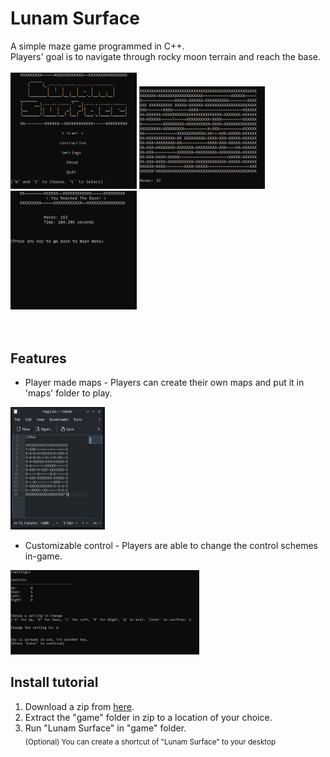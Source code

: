 # Lunam Surface
A simple maze game programmed in C++. \
Players' goal is to navigate through rocky moon terrain and reach the base.
<br/>
<br/>
<a>
  <img src="https://github.com/JiayuanWen/Lunam-Surface/blob/master/preview/main%20menu.png" width="40%"></img>
</a>
<a>
<img src="https://github.com/JiayuanWen/Lunam-Surface/blob/master/preview/game.png" width="40%"></img>
</a>
<img src="https://github.com/JiayuanWen/Lunam-Surface/blob/master/preview/result.png" width="40%"></img> \
<br/>
<br/>


## Features
* Player made maps - Players can create their own maps and put it in 'maps' folder to play.

<img src="https://github.com/JiayuanWen/Lunam-Surface/blob/master/preview/custommap.png" width="30%"></img> 

* Customizable control - Players are able to change the control schemes in-game.

<img src="https://github.com/JiayuanWen/Lunam-Surface/blob/master/preview/settings.png" width="60%"></img> 

## Install tutorial 
1. Download a zip from [here](https://github.com/JiayuanWen/Lunam-Surface/releases). 
2. Extract the "game" folder in zip to a location of your choice. 
3. Run "Lunam Surface" in "game" folder. \
<sub>(Optional) You can create a shortcut of "Lunam Surface" to your desktop</sub>
